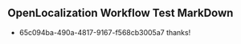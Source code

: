 ## OpenLocalization Workflow Test MarkDown
* 65c094ba-490a-4817-9167-f568cb3005a7 thanks!

<!--HONumber=Jul16_HO4-->


